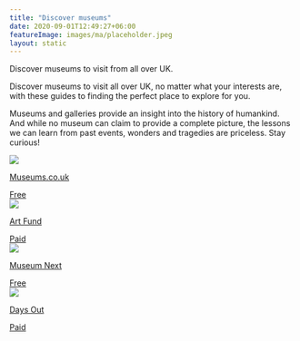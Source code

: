 ```yaml
---
title: "Discover museums"
date: 2020-09-01T12:49:27+06:00
featureImage: images/ma/placeholder.jpeg
layout: static
---
```


Discover museums to visit from all over UK.

Discover museums to visit all over UK, no matter what your interests are, with these guides to finding the perfect place to explore for you.

Museums and galleries provide an insight into the history of humankind. And while no museum can claim to provide a complete picture, the lessons we can learn from past events, wonders and tragedies are priceless. Stay curious!

<a class="ma-link" href="https://www.museums.co.uk/"><div class="ma-card ma-card-Learning"><div class="ma-icon"><img src ="/images/icon-check.png"/></div><div class="ma-name"><p>Museums.co.uk</p></div><div class="ma-paid-text"><span>Free</span></div></div></a><a class="ma-link" href="https://www.artfund.org/national-art-pass"><div class="ma-card ma-card-Learning"><div class="ma-icon"><img src ="/images/icon-pound.png"/></div><div class="ma-name"><p>Art Fund</p></div><div class="ma-paid-text"><span>Paid</span></div></div></a><a class="ma-link" href="https://www.museumnext.com/article/why-we-need-museums-now-more-than-ever/"><div class="ma-card ma-card-Learning"><div class="ma-icon"><img src ="/images/icon-check.png"/></div><div class="ma-name"><p>Museum Next</p></div><div class="ma-paid-text"><span>Free</span></div></div></a><a class="ma-link" href="https://www.awin1.com/cread.php?awinmid=45701&awinaffid=1198638&ued=https%3A%2F%2Fdaysout.co.uk%2F"><div class="ma-card ma-card-Learning"><div class="ma-icon"><img src ="/images/icon-pound.png"/></div><div class="ma-name"><p>Days Out</p></div><div class="ma-paid-text"><span>Paid</span></div></div></a>  

<br/><br/>






